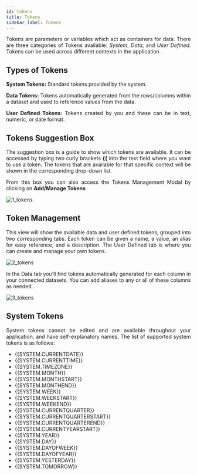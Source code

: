 ```yaml
---
id: tokens
title: Tokens
sidebar_label: Tokens
---
```


<div style="text-align: justify">

Tokens are parameters or variables which act as containers for data. There are three categories of Tokens available: _System_, _Data_, and _User Defined_. Tokens can be used across different contexts in the application. 

## Types of Tokens
**System Tokens:** Standard tokens provided by the system.

**Data Tokens:** Tokens automatically generated from the rows/columns within a dataset and used to reference values from the data.

**User Defined Tokens:** Tokens created by you and these can be in text, numeric, or date format.

## Tokens Suggestion Box
The suggestion box is a guide to show which tokens are available. It can be accessed by typing two curly brackets **{{** into the text field where you want to use a token. The tokens that are available for that specific context will be shown in the corresponding drop-down list.

From this box you can also access the Tokens Management Modal by clicking on **Add/Manage Tokens**

![1_tokens](https://s3.amazonaws.com/cdn.qrvey.com/documentation_assets/ui-docs/automation/3.4.6.5_tokens/1_tokens.png#thumbnail)

## Token Management
This view will show the available data and user defined tokens, grouped into two corresponding tabs. Each token can be given a name, a value, an alias for easy reference, and a description.  The User Defined tab is where you can create and manage your own tokens.

![2_tokens](https://s3.amazonaws.com/cdn.qrvey.com/documentation_assets/ui-docs/automation/3.4.6.5_tokens/2_tokens.png#thumbnail)

In the Data tab you’ll find tokens automatically generated for each column in your connected datasets. You can add aliases to any or all of these columns as needed. 

![3_tokens](https://s3.amazonaws.com/cdn.qrvey.com/documentation_assets/ui-docs/automation/3.4.6.5_tokens/3_tokens.png#thumbnail)

## System Tokens
System tokens cannot be edited and are available throughout your application, and have self-explanatory names.  The list of supported system tokens is as follows:

- {{SYSTEM.CURRENTDATE}}
- {{SYSTEM.CURRENTTIME}}
- {{SYSTEM.TIMEZONE}}
- {{SYSTEM.MONTH}}
- {{SYSTEM.MONTHSTART}}
- {{SYSTEM.MONTHEND}}
- {{SYSTEM.WEEK}}
- {{SYSTEM.WEEKSTART}}
- {{SYSTEM.WEEKEND}}
- {{SYSTEM.CURRENTQUARTER}}
- {{SYSTEM.CURRENTQUARTERSTART}}
- {{SYSTEM.CURRENTQUARTEREND}}
- {{SYSTEM.CURRENTYEARSTART}}
- {{SYSTEM.YEAR}}
- {{SYSTEM.DAY}}
- {{SYSTEM.DAYOFWEEK}}
- {{SYSTEM.DAYOFYEAR}}
- {{SYSTEM.YESTERDAY}}
- {{SYSTEM.TOMORROW}}